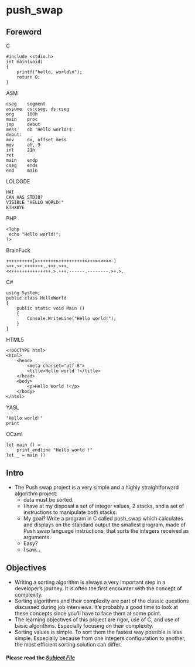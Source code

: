 # push_swap
## Foreword
C
```
#include <stdio.h>
int	main(void)
{
	printf("hello, world\n");
	return 0;
}
```
ASM
```
cseg	segment
assume	cs:cseg, ds:cseg
org		100h
main	proc
jmp		debut
mess	db 'Hello world!$'
debut:
mov		dx, offset mess
mov		ah, 9
int		21h
ret
main	endp
cseg	ends
end		main
```
LOLCODE
```
HAI
CAN HAS STDIO?
VISIBLE "HELLO WORLD!"
KTHXBYE
```
PHP
```
<?php
 echo "Hello world!";
?>
```
BrainFuck
```
++++++++++[>+++++++>++++++++++>+++>+<<<<-]
>++.>+.+++++++..+++.>++.
<<+++++++++++++++.>.+++.------.--------.>+.>.
```
C#
```
using System;
public class HelloWorld
{
	public static void Main ()
	{
		Console.WriteLine("Hello world!");
	}
}
```
HTML5
```
<!DOCTYPE html>
<html>
	<head>
		<meta charset="utf-8">
		<title>Hello world !</title>
	</head>
	<body>
		<p>Hello World !</p>
	</body>
</html>
```
YASL
```
"Hello world!"
print
```
OCaml
```
let main () =
	print_endline "Hello world !"
let _ = main ()
```

## Intro
- The Push swap project is a very simple and a highly straightforward algorithm project:
	- data must be sorted.
	- I have at my disposal a set of integer values, 2 stacks, and a set of instructions to manipulate both stacks.
	- My goal? Write a program in C called push_swap which calculates and displays on the standard output the smallest program, made of Push swap language instructions, that sorts the integers received as arguments.
	- Easy?
	- I saw...

## Objectives
- Writing a sorting algorithm is always a very important step in a developer’s journey. It is often the first encounter with the concept of complexity.
- Sorting algorithms and their complexity are part of the classic questions discussed during job interviews. It’s probably a good time to look at these concepts since you’ll have to face them at some point.
- The learning objectives of this project are rigor, use of C, and use of basic algorithms. Especially focusing on their complexity.
- Sorting values is simple. To sort them the fastest way possible is less simple. Especially because from one integers configuration to another, the most efficient sorting solution can differ.

#### Please read the [***Subject File***](https://cdn.intra.42.fr/pdf/pdf/70135/en.subject.pdf)
